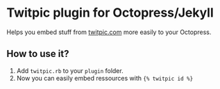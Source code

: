 # Twitpic plugin for Octopress/Jekyll

Helps you embed stuff from [twitpic.com](http://twitpic.com) more easily to your Octopress.

## How to use it?

1. Add ```twitpic.rb``` to your ```plugin``` folder.
2. Now you can easily embed ressources with ```{% twitpic id %}```